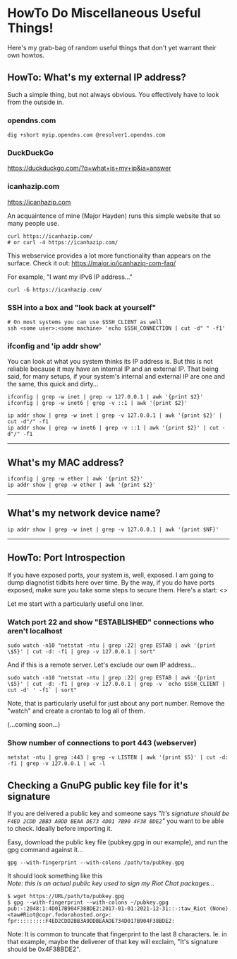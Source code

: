 # HowTo Do Miscellaneous Useful Things!

Here's my grab-bag of random useful things that don't yet warrant their own
howtos.


## HowTo: What's my external IP address?

Such a simple thing, but not always obvious. You effectively have to look from
the outside in.

### opendns.com

```
dig +short myip.opendns.com @resolver1.opendns.com
```

### DuckDuckGo

<https://duckduckgo.com/?q=what+is+my+ip&ia=answer>

### icanhazip.com

<https://icanhazip.com>

An acquaintence of mine (Major Hayden) runs this simple website that so many
people use.

```
curl https://icanhazip.com/
# or curl -4 https://icanhazip.com/
```

This webservice provides a lot more functionality than appears on the surface.
Check it out: <https://major.io/icanhazip-com-faq/>

For example, "I want my IPv6 IP address..."

```
curl -6 https://icanhazip.com/
```

### SSH into a box and "look back at yourself"

```
# On most systems you can use $SSH_CLIENT as well
ssh <some user>:<some machine> 'echo $SSH_CONNECTION | cut -d" " -f1'
```


### ifconfig and 'ip addr show'

You can look at what you system thinks its IP address is. But this is not
reliable because it may have an internal IP and an external IP. That being
said, for many setups, if your system's internal and external IP are one and
the same, this quick and dirty...

```
ifconfig | grep -w inet | grep -v 127.0.0.1 | awk '{print $2}'
ifconfig | grep -w inet6 | grep -v ::1 | awk '{print $2}'
```

```
ip addr show | grep -w inet | grep -v 127.0.0.1 | awk '{print $2}' | cut -d"/" -f1
ip addr show | grep -w inet6 | grep -v ::1 | awk '{print $2}' | cut -d"/" -f1
```

---


## What's my MAC address?

```
ifconfig | grep -w ether | awk '{print $2}'
ip addr show | grep -w ether | awk '{print $2}'
```

---


## What's my network device name?

```
ip addr show | grep -w inet | grep -v 127.0.0.1 | awk '{print $NF}'
```


---


## HowTo: Port Introspection

If you have exposed ports, your system is, well, exposed. I am going to dump
diagnotist tidbits here over time. By the way, if you do have ports exposed,
make sure you take some steps to secure them. Here's a start: <>

Let me start with a particularly useful one liner.

### Watch port 22 and show "ESTABLISHED" connections who aren't localhost

```
sudo watch -n10 "netstat -ntu | grep :22| grep ESTAB | awk '{print \$5}' | cut -d: -f1 | grep -v 127.0.0.1 | sort"
```

And if this is a remote server. Let's exclude our own IP address...

```
sudo watch -n10 "netstat -ntu | grep :22| grep ESTAB | awk '{print \$5}' | cut -d: -f1 | grep -v 127.0.0.1 | grep -v `echo $SSH_CLIENT | cut -d' ' -f1` | sort"
```

Note, that is particularly useful for just about any port number. Remove the "watch" and create a crontab to log all of them.

(...coming soon...)


### Show number of connections to port 443 (webserver)

```
netstat -ntu | grep :443 | grep -v LISTEN | awk '{print $5}' | cut -d: -f1 | grep -v 127.0.0.1 | wc -l
```

## Checking a GnuPG public key file for it's signature

If you are delivered a public key and someone says _"It's signature should be `F4ED 2CDD 2BB3 A9DD BEAA DE73 4D01 7B90 4F38 BDE2`"_ you want to be able to check. Ideally before importing it.

Easy, download the public key file (pubkey.gpg in our example), and run the gpg command against it...

```
gpg --with-fingerprint --with-colons /path/to/pubkey.gpg
```

It should look something like this<br />_Note: this is an actual public key used to sign my Riot Chat packages..._

```
$ wget https://URL/path/to/pubkey.gpg
$ gpg --with-fingerprint --with-colons ~/pubkey.gpg 
pub:-:2048:1:4D017B904F38BDE2:2017-01-01:2021-12-31::-:taw_Riot (None) <taw#Riot@copr.fedorahosted.org>:
fpr:::::::::F4ED2CDD2BB3A9DDBEAADE734D017B904F38BDE2:
```

Note: It is common to truncate that fingerprint to the last 8 characters. Ie. in that example, maybe the deliverer of that key will exclaim, "It's signature should be 0x4F38BDE2".

